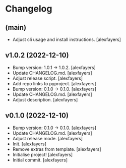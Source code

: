 Changelog
=========


(main)
------
- Adjust cli usage and install instructions. [alexfayers]


v1.0.2 (2022-12-10)
-------------------
- Bump version: 1.0.1 -> 1.0.2. [alexfayers]
- Update CHANGELOG.md. [alexfayers]
- Adjust release script. [alexfayers]
- Add repo links to pyproject. [alexfayers]
- Bump version: 0.1.0 -> 0.1.0. [alexfayers]
- Update CHANGELOG.md. [alexfayers]
- Adjust description. [alexfayers]


v0.1.0 (2022-12-10)
-------------------
- Bump version: 0.1.0 -> 0.1.0. [alexfayers]
- Update CHANGELOG.md. [alexfayers]
- Adjust release mode. [alexfayers]
- Init. [alexfayers]
- Remove extras from template. [alexfayers]
- Initialise project! [alexfayers]
- Initial commit. [alexfayers]



